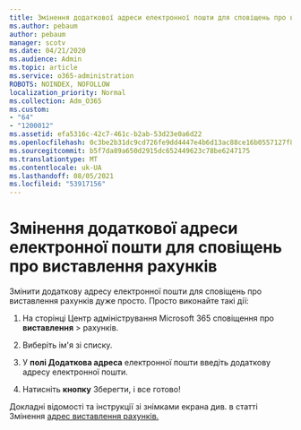 ```yaml
---
title: Змінення додаткової адреси електронної пошти для сповіщень про виставлення рахунків
ms.author: pebaum
author: pebaum
manager: scotv
ms.date: 04/21/2020
ms.audience: Admin
ms.topic: article
ms.service: o365-administration
ROBOTS: NOINDEX, NOFOLLOW
localization_priority: Normal
ms.collection: Adm_O365
ms.custom:
- "64"
- "1200012"
ms.assetid: efa5316c-42c7-461c-b2ab-53d23e0a6d22
ms.openlocfilehash: 0c3be2b31dc9cd726fe9dd4447e4b6d13ac88ce16b0557127f804a86fee3fb10
ms.sourcegitcommit: b5f7da89a650d2915dc652449623c78be6247175
ms.translationtype: MT
ms.contentlocale: uk-UA
ms.lasthandoff: 08/05/2021
ms.locfileid: "53917156"
---
```

# <a name="change-the-alternate-email-address-for-billing-notification"></a>Змінення додаткової адреси електронної пошти для сповіщень про виставлення рахунків

Змінити додаткову адресу електронної пошти для сповіщень про виставлення рахунків дуже просто. Просто виконайте такі дії:
  
1. На сторінці Центр адміністрування Microsoft 365 сповіщення про **виставлення** \> [](https://go.microsoft.com/fwlink/p/?linkid=853212) рахунків.  

2. Виберіть ім'я зі списку.

3. У **полі Додаткова адреса** електронної пошти введіть додаткову адресу електронної пошти.

4. Натисніть **кнопку** Зберегти, і все готово!

Докладні відомості та інструкції зі знімками екрана див. в статті Змінення [адрес виставлення рахунків.](https://docs.microsoft.com/microsoft-365/commerce/billing-and-payments/change-your-billing-addresses)
  